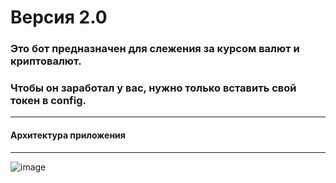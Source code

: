 # Версия 2.0
### Это бот предназначен для слежения за курсом валют и криптовалют. 
### Чтобы он заработал у вас, нужно только вставить свой токен в config.
____
#### Архитектура приложения
____
![image](https://i.imgur.com/S4CBZEA.png)
